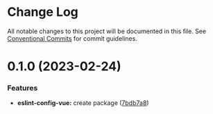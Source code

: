 # Change Log

All notable changes to this project will be documented in this file.
See [Conventional Commits](https://conventionalcommits.org) for commit guidelines.

# 0.1.0 (2023-02-24)

### Features

- **eslint-config-vue:** create package ([7bdb7a8](https://github.com/meludi/eslint-config/commit/7bdb7a8f00bdc7614ab21d170adb46e05d77b8dd))
